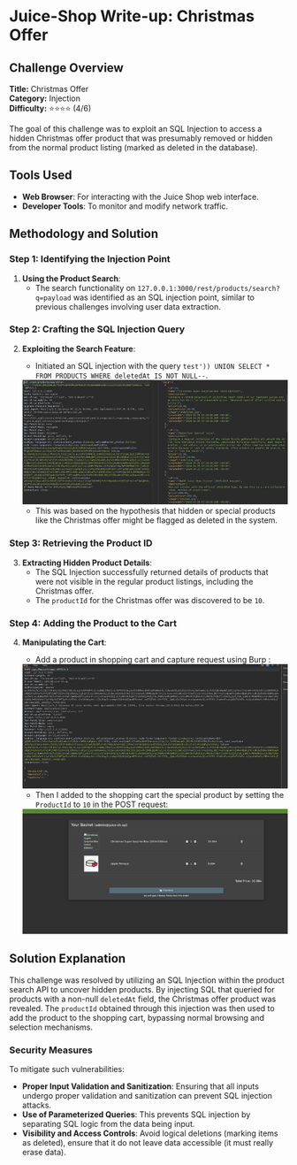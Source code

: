 # Juice-Shop Write-up: Christmas Offer

## Challenge Overview

**Title:** Christmas Offer\
**Category:** Injection\
**Difficulty:** ⭐⭐⭐⭐ (4/6)

The goal of this challenge was to exploit an SQL Injection to access a hidden Christmas offer product that was presumably removed or hidden from the normal product listing (marked as deleted in the database).

## Tools Used

- **Web Browser**: For interacting with the Juice Shop web interface.
- **Developer Tools**: To monitor and modify network traffic.

## Methodology and Solution

### Step 1: Identifying the Injection Point

1. **Using the Product Search**:
   - The search functionality on `127.0.0.1:3000/rest/products/search?q=payload` was identified as an SQL injection point, similar to previous challenges involving user data extraction.

### Step 2: Crafting the SQL Injection Query

2. **Exploiting the Search Feature**:
   - Initiated an SQL injection with the query `test')) UNION SELECT * FROM PRODUCTS WHERE deletedAt IS NOT NULL--`.

   <img src="../assets/difficulty4/christmas_special_1.png" alt="sql injection" width="500px">

   - This was based on the hypothesis that hidden or special products like the Christmas offer might be flagged as deleted in the system.

### Step 3: Retrieving the Product ID

3. **Extracting Hidden Product Details**:
   - The SQL Injection successfully returned details of products that were not visible in the regular product listings, including the Christmas offer.
   - The `productId` for the Christmas offer was discovered to be `10`.

### Step 4: Adding the Product to the Cart

4. **Manipulating the Cart**:
   - Add a product in shopping cart and capture request using Burp :

   <img src="../assets/difficulty4/christmas_special_2.png" alt="dummy product adding" width="500px">

   - Then I added to the shopping cart the special product by setting the `ProductId` to `10` in the POST request:

   <img src="../assets/difficulty4/christmas_special_3.png" alt="basket" width="500px">

## Solution Explanation

This challenge was resolved by utilizing an SQL Injection within the product search API to uncover hidden products. By injecting SQL that queried for products with a non-null `deletedAt` field, the Christmas offer product was revealed. The `productId` obtained through this injection was then used to add the product to the shopping cart, bypassing normal browsing and selection mechanisms.

### Security Measures

To mitigate such vulnerabilities:
- **Proper Input Validation and Sanitization**: Ensuring that all inputs undergo proper validation and sanitization can prevent SQL injection attacks.
- **Use of Parameterized Queries**: This prevents SQL injection by separating SQL logic from the data being input.
- **Visibility and Access Controls**: Avoid logical deletions (marking items as deleted), ensure that it do not leave data accessible (it must really erase data).
